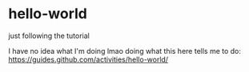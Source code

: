 # hello-world
just following the tutorial

I have no idea what I'm doing lmao
doing what this here tells me to do: https://guides.github.com/activities/hello-world/
